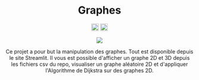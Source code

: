 <h1 align="center">Graphes</h1>

<p align="center">
<a href="https://www.codacy.com/gh/antonin-lfv/Graphes/dashboard?utm_source=github.com&amp;utm_medium=referral&amp;utm_content=antonin-lfv/Graphes&amp;utm_campaign=Badge_Grade"><img src="https://app.codacy.com/project/badge/Grade/546b7fea531b46fea4e181960c1fedde" height="20"/></a>
	<a href="https://www.python.org/downloads/release/python-380/"><img src="https://img.shields.io/badge/python-3.8-blue.svg" height="20"/></a>
	<p/>

<p align="center">
  <a href="https://share.streamlit.io/antonin-lfv/graphes/main.py"><img src="https://static.streamlit.io/badges/streamlit_badge_black_white.svg"/></a>
  </p>

<p align="center">
Ce projet a pour but la manipulation des graphes. Tout est disponible depuis le site Streamlit. Il vous est possible d'afficher un graphe 2D et 3D depuis les fichiers csv du repo, 
visualiser un graphe aléatoire 2D et d'appliquer l'Algorithme de Dijkstra sur des graphes 2D.
<br/>
<p/>
